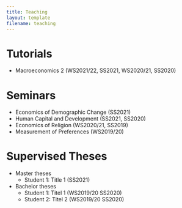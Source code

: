 ```yaml
---
title: Teaching
layout: template
filename: teaching
--- 
```


# Tutorials
- Macroeconomics 2 (WS2021/22, SS2021, WS2020/21, SS2020)
# Seminars
- Economics of Demographic Change (SS2021)
- Human Capital and Development (SS2021, SS2020)
- Economics of Religion (WS2020/21, SS2019)
- Measurement of Preferences (WS2019/20)
# Supervised Theses
- Master theses
  - Student 1: Title 1 (SS2021)
- Bachelor theses
  - Student 1: Titel 1 (WS2019/20 SS2020)
  - Student 2: Titel 2 (WS2019/20 SS2020)
